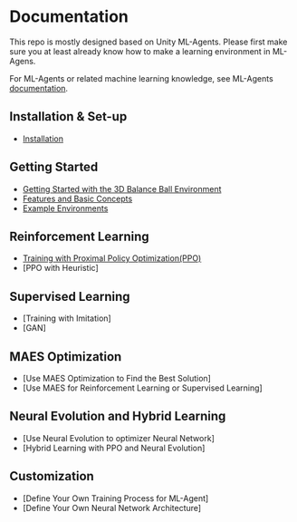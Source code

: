 # Documentation
This repo is mostly designed based on Unity ML-Agents. Please first make sure you at least already know how to make a learning environment in ML-Agens. 

For ML-Agents or related machine learning knowledge, see ML-Agents [documentation](https://github.com/Unity-Technologies/ml-agents/blob/master/docs/Readme.md). 



## Installation & Set-up
 * [Installation](Installation.md)
 
## Getting Started
 * [Getting Started with the 3D Balance Ball Environment](Getting-Started-with-Balance-Ball.md)
 * [Features and Basic Concepts](BasicConcepts.md)
 * [Example Environments](ExamplesList.md)

## Reinforcement Learning
 * [Training with Proximal Policy Optimization(PPO)](Training-PPO.md) 
 * [PPO with Heuristic]
 
## Supervised Learning
 * [Training with Imitation]
 * [GAN]
 
## MAES Optimization
 * [Use MAES Optimization to Find the Best Solution]
 * [Use MAES for Reinforcement Learning or Supervised Learning]
 
## Neural Evolution and Hybrid Learning
 * [Use Neural Evolution to optimizer Neural Network]
 * [Hybrid Learning with PPO and Neural Evolution]
 
## Customization
 * [Define Your Own Training Process for ML-Agent]
 * [Define Your Own Neural Network Architecture]
